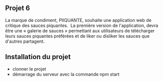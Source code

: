 
## Projet 6 ##
La marque de condiment, PIIQUANTE, souhaite une application web de critique des sauces piquantes. 
La première version de l'application, devra être une « galerie de sauces » permettant aux utilisateurs de télécharger leurs sauces piquantes préférées et de liker ou disliker les sauces que d'autres partagent.




## Installation du projet ##

- clonner le projet 
- démarrage du serveur avec la commande npm start 


